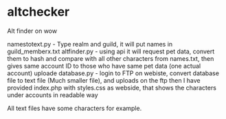 # altchecker
Alt finder on wow

namestotext.py - Type realm and guild, it will put names in guild_memberx.txt
altfinder.py - using api it will request pet data, convert them to hash and compare with all other characters from names.txt, then gives same account ID to those who have same pet data (one actual account)
uploade database.py - login to FTP on webiste, convert database file to text file (Much smaller file), and uploads on the ftp
then I have provided index.php with styles.css as webside, that shows the characters under accounts in readable way

All text files have some characters for example.


